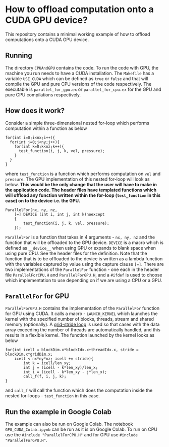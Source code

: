 # How to offload computation onto a CUDA GPU device?

This repository contains a minimal working example of how to offload 
computations onto a CUDA GPU device.

## Running 
The directory ```CPUAndGPU``` contains the code. To run the code with GPU, the machine you run needs to have a CUDA installation.
The ```Makefile``` has a variable ```USE_CUDA``` which can be defined as ```true``` or 
```false``` and that will compile the GPU and pure CPU versions of the code respectively. 
The executable is ```parallel_for_gpu.ex``` or ```parallel_for_cpu.ex``` for the GPU and pure CPU compilations respectively.

## How does it work? 
Consider a simple three-dimensional nested for-loop which performs computation within a function as below      
```
for(int i=0;i<nx;i++){
  for(int j=0;j<ny;j++){
    for(int k=0;k<nz;k++){
      test_function(i, j, k, vel, pressure);
    }
  }
}
```
where ```test_function``` is a function which performs computation on ```vel``` and ```pressure```. The GPU implementation of 
this nested for-loop will look as below. **This would be the only change that the user will have to make in the application code. 
The header files have templated functions which will offload any function written within the for-loop 
(```test_function``` in this case) on to the device i.e. the GPU.** 
```
ParallelFor(nx, ny, nz,
	[=] DEVICE (int i, int j, int k)noexcept
	{
		test_function(i, j, k, vel, pressure);
	});
```
```ParallelFor``` is a function that takes in 4 arguments - ```nx, ny, nz``` and the function that will be offloaded 
to the GPU device. ```DEVICE``` is a macro which is defined as ```__device__``` when using GPU or expands to blank space 
when using pure CPU. See the header files for the definition.  Note that the function that is to be offloaded to the device 
is written as a lambda function with the variables captured by value using the capture clause ```[=]```. There are two 
implementations of the ```ParallelFor``` function - one each in the header file ```ParallelForCPU.H``` and ```ParallelForGPU.H```, 
and a ```#ifdef``` is used to choose which implementation to use depending on if we are using a CPU or a GPU.  

## ```ParallelFor``` for GPU
```ParallelForGPU.H``` contains the implementation of the ```ParallelFor``` function for GPU using CUDA. It calls a macro -  ```LAUNCH_KERNEL``` 
which launches the kernel with the specified number of blocks, threads, stream and shared memory (optionally). 
A [grid-stride loop](https://developer.nvidia.com/blog/cuda-pro-tip-write-flexible-kernels-grid-stride-loops/) is used so that cases with the data array exceeding the number of threads are automatically handled, and this 
results in a flexible kernel. The function launched by the kernel looks as below 
```
for(int icell = blockDim.x*blockIdx.x+threadIdx.x, stride = blockDim.x*gridDim.x;
	icell < nx*ny*nz; icell += stride){
		int k = icell/len_xy;
		int j = (icell - k*len_xy)/len_x;
		int i = (icell - k*len_xy - j*len_x); 
		call_f(f, i, j, k);	
}
```
and ```call_f``` will call the function which does the computation inside the nested for-loops - ```test_function``` in this case.
 
## Run the example in Google Colab  
The example can also be run on Google Colab. The notebook ```GPU_CUDA_Colab.ipynb``` can be run as it is on Google Colab. 
To run on CPU use the ```#include "ParallelForCPU.H"``` and for GPU use ```#include "ParallelForGPU.H"```.
